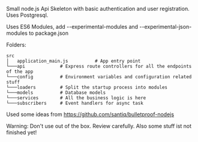 Small node.js Api Skeleton with basic authentication and user registration.
Uses Postgresql.

Uses ES6 Modules, add --experimental-modules and --experimental-json-modules to package.json

Folders:

    src
    │   application_main.js          # App entry point
    └───api             # Express route controllers for all the endpoints of the app
    └───config          # Environment variables and configuration related stuff
    └───loaders         # Split the startup process into modules
    └───models          # Database models
    └───services        # All the business logic is here
    └───subscribers     # Event handlers for async task


Used some ideas from https://github.com/santiq/bulletproof-nodejs

Warning: Don't use out of the box. Review carefully. Also some stuff ist not finished yet!
